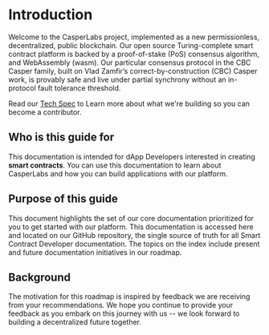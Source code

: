 Introduction
============

Welcome to the CasperLabs project, implemented as a new permissionless, decentralized, public blockchain. Our open source Turing-complete smart contract platform is backed by a proof-of-stake (PoS) consensus algorithm, and WebAssembly (wasm). Our particular consensus protocol in the CBC Casper family, built on Vlad Zamfir’s correct-by-construction (CBC) Casper work, is provably safe and live under partial synchrony without an in-protocol fault tolerance threshold.

Read our [Tech Spec](https://techspec.casperlabs.io/en/latest/) to Learn more about what we're building so you can become a contributor.


Who is this guide for
---------------------

This documentation is intended for dApp Developers interested in creating **smart contracts**. You can use this documentation to learn about CasperLabs and how you can build applications with our platform.

Purpose of this guide
---------------------

This document highlights the set of our core documentation prioritized for you to get started with our platform. This documentation is accessed here and located on our GitHub repository, the single source of truth for all Smart Contract Developer documentation.  The topics on the index include present and future documentation initiatives in our roadmap.


Background
----------

The motivation for this roadmap is inspired by feedback we are receiving from your recommendations. We hope you continue to provide your feedback as you embark on this journey with us -- we look forward to building a decentralized future together.



